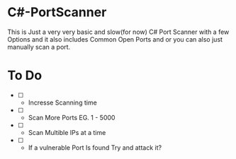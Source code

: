 # C#-PortScanner
This is Just a very very basic and slow(for now) C# Port Scanner with a few Options and it also includes Common Open Ports and or you can also just manually scan a port.

# To Do

- [ ] - Incresse Scanning time

- [ ] - Scan More Ports EG. 1 - 5000

- [ ] - Scan Multible IPs at a time

- [ ] - If a vulnerable Port Is found Try and attack it? 
